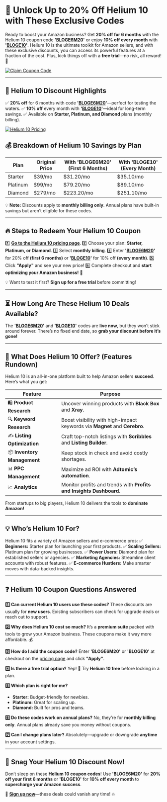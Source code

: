 # 🚀 Unlock Up to 20% Off Helium 10 with These Exclusive Codes


Ready to boost your Amazon business? Get **20% off for 6 months** with the Helium 10 coupon code **'[BLOGE6M20](https://aff.ninja/go/helium10)'** or enjoy **10% off every month** with **'[BLOGE10](https://aff.ninja/go/helium10)'**. Helium 10 is the ultimate toolkit for Amazon sellers, and with these exclusive discounts, you can access its powerful features at a fraction of the cost. Plus, kick things off with a **free trial**—no risk, all reward! 🎉

[![Claim Coupon Code](https://res.cloudinary.com/dav29ivcg/image/upload/v1743573426/Claim_Coupon_Code_Button_wnzio2.png)](https://aff.ninja/go/helium10)

---

## 🎯 Helium 10 Discount Highlights
✅ **20% off** for 6 months with code **'[BLOGE6M20](https://aff.ninja/go/helium10)'**—perfect for testing the waters.
✅ **10% off** every month with **'[BLOGE10](https://aff.ninja/go/helium10)'**—ideal for long-term savings.
✅ Available on **Starter, Platinum, and Diamond** plans (monthly billing).

[![Helium 10 Pricing](https://res.cloudinary.com/dav29ivcg/image/upload/v1743575194/Helium-10-Plans_Pricing_telj86.png)](https://aff.ninja/go/helium10)

## 💰 Breakdown of Helium 10 Savings by Plan

| Plan     | Original Price | With 'BLOGE6M20' (First 6 Months) | With 'BLOGE10' (Every Month) |
|----------|---------------|----------------------------------|-------------------------------|
| Starter  | $39/mo        | $31.20/mo                        | $35.10/mo                     |
| Platinum | $99/mo        | $79.20/mo                        | $89.10/mo                     |
| Diamond  | $279/mo       | $223.20/mo                       | $251.10/mo                    |

💡 **Note:** Discounts apply to **monthly billing only**. Annual plans have built-in savings but aren’t eligible for these codes.

---

## 🔥 Steps to Redeem Your Helium 10 Coupon
1️⃣ **[Go to the Helium 10 pricing page](https://aff.ninja/go/helium10)**.
2️⃣ Choose your plan: **Starter, Platinum, or Diamond**.
3️⃣ Select **monthly billing**.
4️⃣ Enter **'[BLOGE6M20](https://aff.ninja/go/helium10)'** for 20% off **(first 6 months)** or **'[BLOGE10](https://aff.ninja/go/helium10)'** for 10% off **(every month)**.
5️⃣ Click **"Apply"** and see your new price!
6️⃣ Complete checkout and **start optimizing your Amazon business!** 🚀

💡 Want to test it first? **Sign up for a free trial** before committing!

---

## ⏳ How Long Are These Helium 10 Deals Available?
The **'[BLOGE6M20](https://aff.ninja/go/helium10)'** and **'[BLOGE10](https://aff.ninja/go/helium10)'** codes are **live now**, but they won’t stick around forever. There’s no fixed end date, so **grab your discount before it’s gone!**

---

## 📌 What Does Helium 10 Offer? (Features Rundown)

Helium 10 is an all-in-one platform built to help Amazon sellers **succeed**. Here’s what you get:

| Feature | Purpose |
|---------|---------|
| 🛍️ **Product Research** | Uncover winning products with **Black Box** and **Xray**. |
| 🔍 **Keyword Research** | Boost visibility with high-impact keywords via **Magnet** and **Cerebro**. |
| ✍️ **Listing Optimization** | Craft top-notch listings with **Scribbles** and **Listing Builder**. |
| 📦 **Inventory Management** | Keep stock in check and avoid costly shortages. |
| 📊 **PPC Management** | Maximize ad ROI with **Adtomic’s automation**. |
| 📈 **Analytics** | Monitor profits and trends with **Profits and Insights Dashboard**. |

From startups to big players, Helium 10 delivers the tools to **dominate Amazon!**

---

## 💡 Who’s Helium 10 For?
Helium 10 fits a variety of Amazon sellers and e-commerce pros:
✅ **Beginners:** Starter plan for launching your first products.
✅ **Scaling Sellers:** Platinum plan for growing businesses.
✅ **Power Users:** Diamond plan for established sellers or agencies.
✅ **Marketing Agencies:** Streamline client accounts with robust features.
✅ **E-commerce Hustlers:** Make smarter moves with data-backed insights.

---

## ❓ Helium 10 Coupon Questions Answered

**1️⃣ Can current Helium 10 users use these codes?**
These discounts are usually for **new users**. Existing subscribers can check for upgrade deals or reach out to support.

**2️⃣ Why does Helium 10 cost so much?**
It’s a **premium suite** packed with tools to grow your Amazon business. These coupons make it way more affordable. 💰

**3️⃣ How do I add the coupon code?**
Enter **'BLOGE6M20'** or **'BLOGE10'** at checkout on the [pricing page](https://aff.ninja/go/helium10) and click **"Apply"**.

**4️⃣ Is there a free trial option?**
Yep! 🎉 Try **Helium 10 free** before locking in a plan.

**5️⃣ Which plan is right for me?**
- **Starter:** Budget-friendly for newbies.
- **Platinum:** Great for scaling up.
- **Diamond:** Built for pros and teams.

**6️⃣ Do these codes work on annual plans?**
No, they’re for **monthly billing only**. Annual plans already save you money without coupons.

**7️⃣ Can I change plans later?**
Absolutely—upgrade or downgrade **anytime** in your account settings.

---

## 🚀 Snag Your Helium 10 Discount Now!

Don’t sleep on these **Helium 10 coupon codes**! Use **'BLOGE6M20'** for **20% off your first 6 months** or **'BLOGE10'** for **10% off every month** to **supercharge your Amazon success**.

🔗 **[Sign up now](https://aff.ninja/go/helium10)**—these deals could vanish any time! 🔥

